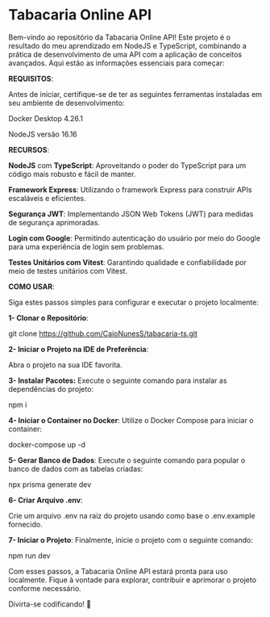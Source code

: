 # Tabacaria Online API

Bem-vindo ao repositório da Tabacaria Online API! Este projeto é o resultado do meu aprendizado em NodeJS e TypeScript, combinando a prática de desenvolvimento de uma API com a aplicação de conceitos avançados. Aqui estão as informações essenciais para começar:

__REQUISITOS__:

Antes de iniciar, certifique-se de ter as seguintes ferramentas instaladas em seu ambiente de desenvolvimento:

Docker Desktop 4.26.1

NodeJS versão 16.16

__RECURSOS__:

**NodeJS** com **TypeScript**: Aproveitando o poder do TypeScript para um código mais robusto e fácil de manter.

**Framework Express**: Utilizando o framework Express para construir APIs escaláveis e eficientes.

**Segurança JWT**: Implementando JSON Web Tokens (JWT) para medidas de segurança aprimoradas.

**Login com Google**: Permitindo autenticação do usuário por meio do Google para uma experiência de login sem problemas.

**Testes Unitários com Vitest**: Garantindo qualidade e confiabilidade por meio de testes unitários com Vitest.

__COMO USAR__:

Siga estes passos simples para configurar e executar o projeto localmente:

**1- Clonar o Repositório**:

git clone https://github.com/CaioNunesS/tabacaria-ts.git

**2- Iniciar o Projeto na IDE de Preferência**:

Abra o projeto na sua IDE favorita.

**3- Instalar Pacotes:**
Execute o seguinte comando para instalar as dependências do projeto:

npm i

**4- Iniciar o Container no Docker**:
Utilize o Docker Compose para iniciar o container:

docker-compose up -d

**5- Gerar Banco de Dados**:
Execute o seguinte comando para popular o banco de dados com as tabelas criadas:

npx prisma generate dev

**6- Criar Arquivo .env**:

Crie um arquivo .env na raiz do projeto usando como base o .env.example fornecido.

**7- Iniciar o Projeto**:
Finalmente, inicie o projeto com o seguinte comando:

npm run dev

Com esses passos, a Tabacaria Online API estará pronta para uso localmente. Fique à vontade para explorar, contribuir e aprimorar o projeto conforme necessário.

Divirta-se codificando! 🚀



